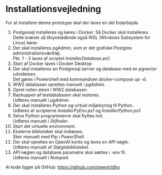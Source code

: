 # Installationsvejledning
For at installere denne prototype skal der laves en del fodarbejde.
1. Postgresql installeres og køres i Docker. Så Docker skal installeres. Dette kræver så tilsyneladende også WSL (Windows Subsystem for Linux) kører.
1. Der skal installeres pgAdmin, som er det grafiske Postgres administrationsværktøj.<br>
Pkt. 1 - 2 laves af scriptet _InstallerDatabase.ps1_.
1. Start af Docker laves i Docker Desktop
1. Der skal installeres en Postgresql server og database med en pgvector udvidelsen.<br>
Det gøres i Powershell med kommandoen _docker-compose up -d_.
1. WW2 databasen oprettes manuelt i _pgAdmin_.
2. Opret rollen _steen_ i WW2 databasen.
3. Backuppen af testdatabasen skal restores.<br>
Udføres manuelt i _pgAdmin_.
1. Der skal installeres Python og virtuel miljøstyring til Python.<br>
Udføres af scripterne _InstallerPyEnv.ps1_ og _InstallerPython.ps1_.
1. Selve Python programmerne skal flyttes ind.<br>
Udføres manuelt i _Stifinder_.
1. Start det virtuelle environment.
1. Eksterne biblioteker skal indlæses.<br>
Sker manuelt med Pip i _PowerShell_.
1. Der skal oprettes en OpenAI konto og laves en API nøgle.<br>
Udføres manuelt af _Slægtsbiblioteket_.
1. API nøglen og database parametre skal sættes i .env fil.<br>
Udføres manuelt i _Notepad_.

Al kode ligger på GitHub: https://github.com/steentj/dho